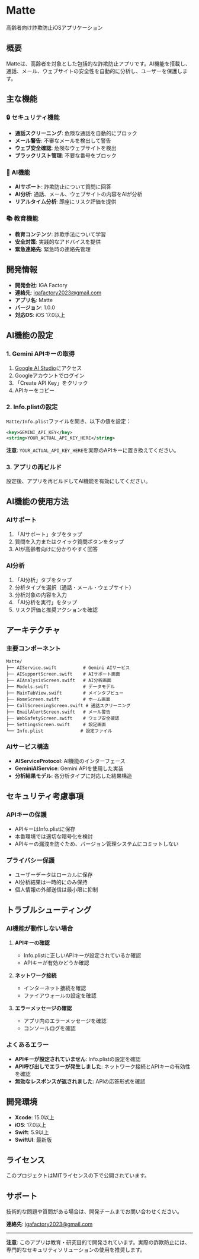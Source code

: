 # Matte

高齢者向け詐欺防止iOSアプリケーション

## 概要

Matteは、高齢者を対象とした包括的な詐欺防止アプリです。AI機能を搭載し、通話、メール、ウェブサイトの安全性を自動的に分析し、ユーザーを保護します。

## 主な機能

### 🔒 セキュリティ機能
- **通話スクリーニング**: 危険な通話を自動的にブロック
- **メール警告**: 不審なメールを検出して警告
- **ウェブ安全確認**: 危険なウェブサイトを検出
- **ブラックリスト管理**: 不要な番号をブロック

### 🤖 AI機能
- **AIサポート**: 詐欺防止について質問に回答
- **AI分析**: 通話、メール、ウェブサイトの内容をAIが分析
- **リアルタイム分析**: 即座にリスク評価を提供

### 📚 教育機能
- **教育コンテンツ**: 詐欺手法について学習
- **安全対策**: 実践的なアドバイスを提供
- **緊急連絡先**: 緊急時の連絡先管理

## 開発情報

- **開発会社**: IGA Factory
- **連絡先**: igafactory2023@gmail.com
- **アプリ名**: Matte
- **バージョン**: 1.0.0
- **対応OS**: iOS 17.0以上

## AI機能の設定

### 1. Gemini APIキーの取得

1. [Google AI Studio](https://makersuite.google.com/app/apikey)にアクセス
2. Googleアカウントでログイン
3. 「Create API Key」をクリック
4. APIキーをコピー

### 2. Info.plistの設定

`Matte/Info.plist`ファイルを開き、以下の値を設定：

```xml
<key>GEMINI_API_KEY</key>
<string>YOUR_ACTUAL_API_KEY_HERE</string>
```

**注意**: `YOUR_ACTUAL_API_KEY_HERE`を実際のAPIキーに置き換えてください。

### 3. アプリの再ビルド

設定後、アプリを再ビルドしてAI機能を有効にしてください。

## AI機能の使用方法

### AIサポート
1. 「AIサポート」タブをタップ
2. 質問を入力またはクイック質問ボタンをタップ
3. AIが高齢者向けに分かりやすく回答

### AI分析
1. 「AI分析」タブをタップ
2. 分析タイプを選択（通話・メール・ウェブサイト）
3. 分析対象の内容を入力
4. 「AI分析を実行」をタップ
5. リスク評価と推奨アクションを確認

## アーキテクチャ

### 主要コンポーネント

```
Matte/
├── AIService.swift          # Gemini AIサービス
├── AISupportScreen.swift    # AIサポート画面
├── AIAnalysisScreen.swift   # AI分析画面
├── Models.swift             # データモデル
├── MainTabView.swift        # メインタブビュー
├── HomeScreen.swift         # ホーム画面
├── CallScreeningScreen.swift # 通話スクリーニング
├── EmailAlertScreen.swift   # メール警告
├── WebSafetyScreen.swift    # ウェブ安全確認
├── SettingsScreen.swift     # 設定画面
└── Info.plist              # 設定ファイル
```

### AIサービス構造

- **AIServiceProtocol**: AI機能のインターフェース
- **GeminiAIService**: Gemini APIを使用した実装
- **分析結果モデル**: 各分析タイプに対応した結果構造

## セキュリティ考慮事項

### APIキーの保護
- APIキーはInfo.plistに保存
- 本番環境では適切な暗号化を検討
- APIキーの漏洩を防ぐため、バージョン管理システムにコミットしない

### プライバシー保護
- ユーザーデータはローカルに保存
- AI分析結果は一時的にのみ保持
- 個人情報の外部送信は最小限に抑制

## トラブルシューティング

### AI機能が動作しない場合

1. **APIキーの確認**
   - Info.plistに正しいAPIキーが設定されているか確認
   - APIキーが有効かどうか確認

2. **ネットワーク接続**
   - インターネット接続を確認
   - ファイアウォールの設定を確認

3. **エラーメッセージの確認**
   - アプリ内のエラーメッセージを確認
   - コンソールログを確認

### よくあるエラー

- **APIキーが設定されていません**: Info.plistの設定を確認
- **API呼び出しでエラーが発生しました**: ネットワーク接続とAPIキーの有効性を確認
- **無効なレスポンスが返されました**: APIの応答形式を確認

## 開発環境

- **Xcode**: 15.0以上
- **iOS**: 17.0以上
- **Swift**: 5.9以上
- **SwiftUI**: 最新版

## ライセンス

このプロジェクトはMITライセンスの下で公開されています。

## サポート

技術的な問題や質問がある場合は、開発チームまでお問い合わせください。

**連絡先**: igafactory2023@gmail.com

---

**注意**: このアプリは教育・研究目的で開発されています。実際の詐欺防止には、専門的なセキュリティソリューションの使用を推奨します。 